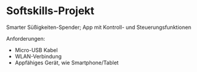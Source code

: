 # Softskills-Projekt
Smarter Süßigkeiten-Spender; App mit Kontroll- und Steuerungsfunktionen


Anforderungen:
- Micro-USB Kabel
- WLAN-Verbindung
- Appfähiges Gerät, wie Smartphone/Tablet

